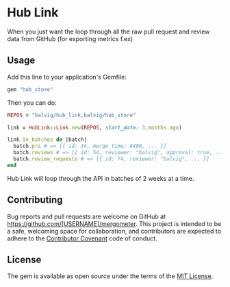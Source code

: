 # Hub Link

When you just want the loop through all the raw pull request and review data from GitHub
(for exporting metrics f.ex)

## Usage

Add this line to your application's Gemfile:

 ```ruby
 gem "hub_store"
```

Then you can do:

```ruby
REPOS = "balvig/hub_link,balvig/hub_store"

link = HubLink::Link.new(REPOS, start_date: 3.months.ago)

link.in_batches do |batch|
  batch.prs # => [{ id: 34, merge_time: 6400, ... }]
  batch.reviews # => [{ id: 54, reviewer: "balvig", approval: true, ... }]
  batch.review_requests # => [{ id: 74, reviewer: "balvig", ... }]
end
```

Hub Link will loop through the API in batches of 2 weeks at a time.

## Contributing

Bug reports and pull requests are welcome on GitHub at https://github.com/[USERNAME]/mergometer. This project is intended to be a safe, welcoming space for collaboration, and contributors are expected to adhere to the [Contributor Covenant](http://contributor-covenant.org) code of conduct.


## License

The gem is available as open source under the terms of the [MIT License](http://opensource.org/licenses/MIT).

